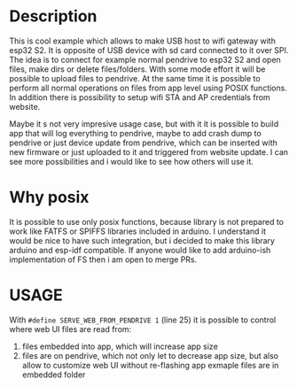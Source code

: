 # Description

This is cool example which allows to make USB host to wifi gateway with esp32 S2. It is opposite of USB device with sd card connected to it over SPI.
The idea is to connect for example normal pendrive to esp32 S2 and open files, make dirs or delete files/folders. With some mode effort it will be possible to upload files to pendrive.
At the same time it is possible to perform all normal operations on files from app level using POSIX functions.
In addition there is possibility to setup wifi STA and AP credentials from website.

Maybe it s not very impresive usage case, but with it it is possible to build app that will log everything to pendrive, maybe to add crash dump to pendrive or just device update from pendrive, which can be inserted with new firmware or just uploaded to it and triggered from website update.
I can see more possibilities and i would like to see how others will use it.

# Why posix

It is possible to use only posix functions, because library is not prepared to work like FATFS or SPIFFS libraries included in arduino.
I understand it would be nice to have such integration, but i decided to make this library arduino and esp-idf compatible.
If anyone would like to add arduino-ish implementation of FS then i am open to merge PRs.


# USAGE

With `#define SERVE_WEB_FROM_PENDRIVE 1` (line 25) it is possible to control where web UI files are read from:
1. files embedded into app, which will increase app size
2. files are on pendrive, which not only let to decrease app size, but also allow to customize web UI without re-flashing app
    exmaple files are in embedded folder

